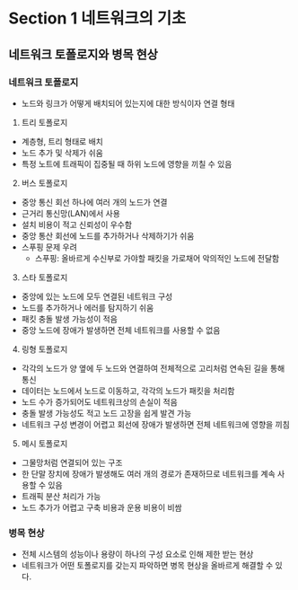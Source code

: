 # Section 1 네트워크의 기초

## 네트워크 토폴로지와 병목 현상

### 네트워크 토폴로지
- 노드와 링크가 어떻게 배치되어 있는지에 대한 방식이자 연결 형태

1. 트리 토폴로지
- 계층형, 트리 형태로 배치
- 노드 추가 및 삭제가 쉬움
- 특정 노트에 트래픽이 집중될 때 하위 노드에 영향을 끼칠 수 있음

2. 버스 토폴로지
- 중앙 통신 회선 하나에 여러 개의 노드가 연결
- 근거리 통신망(LAN)에서 사용
- 설치 비용이 적고 신뢰성이 우수함
- 중앙 통산 회선에 노드를 추가하거나 삭제하기가 쉬움
- 스푸핑 문제 우려
    - 스푸핑: 올바르게 수신부로 가야할 패킷을 가로채어 악의적인 노드에 전달함

3. 스타 토폴로지
- 중앙에 있는 노드에 모두 연결된 네트워크 구성
- 노드를 추가하거나 에러를 탐지하기 쉬움
- 패킷 충돌 발생 가능성이 적음
- 중앙 노드에 장애가 발생하면 전체 네트워크를 사용할 수 없음

4. 링형 토폴로지
- 각각의 노드가 양 옆에 두 노드와 연결하여 전체적으로 고리처럼 연속된 길을 통해 통신
- 데이터는 노드에서 노드로 이동하고, 각각의 노드가 패킷을 처리함
- 노드 수가 증가되어도 네트워크상의 손실이 적음
- 충돌 발생 가능성도 적고 노드 고장을 쉽게 발견 가능
- 네트워크 구성 변경이 어렵고 회선에 장애가 발생하면 전체 네트워크에 영향을 끼침

5. 메시 토폴로지
- 그물망처럼 연결되어 있는 구조
- 한 단말 장치에 장애가 발생해도 여러 개의 경로가 존재하므로 네트워크를 계속 사용할 수 있음
- 트래픽 분산 처리가 가능
- 노드 추가가 어렵고 구축 비용과 운용 비용이 비쌈

### 병목 현상
- 전체 시스템의 성능이나 용량이 하나의 구성 요소로 인해 제한 받는 현상
- 네트워크가 어떤 토폴로지를 갖는지 파악하면 병목 현상을 올바르게 해결할 수 있다.
